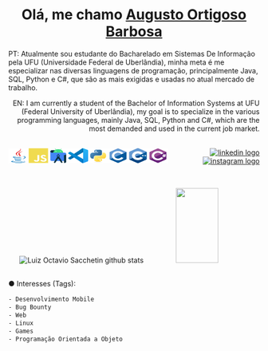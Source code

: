 <h1 align="center">
    Olá, me chamo 
    <a href="#">Augusto Ortigoso Barbosa</a>
  </h1>
  
   <p align="left">
PT: Atualmente sou estudante do Bacharelado em Sistemas De Informação pela UFU (Universidade Federal de Uberlândia), minha meta é me especializar nas diversas linguagens de programação, principalmente Java, SQL, Python e C#, que são as mais exigidas e usadas no atual mercado de trabalho.
    
   <p align="right"> 
EN: I am currently a student of the Bachelor of Information Systems at UFU (Federal University of Uberlândia), my goal is to specialize in the various programming languages, mainly Java, SQL, Python and C#, which are the most demanded and used in the current job market.
  
 </div > 

<div align="left" style="display: inline_block"><br>
  <img align="left" alt="Java" height="30" width="40" src="https://raw.githubusercontent.com/devicons/devicon/master/icons/java/java-original.svg">
  <img align="left" alt="Js" height="30" width="40" src="https://raw.githubusercontent.com/devicons/devicon/master/icons/javascript/javascript-plain.svg">
  <img align="left" alt="android" height="30" width="40" src="https://raw.githubusercontent.com/devicons/devicon/1119b9f84c0290e0f0b38982099a2bd027a48bf1/icons/androidstudio/androidstudio-original.svg">
  <img align="left" alt="VSCode" height="30" width="40" src="https://raw.githubusercontent.com/devicons/devicon/1119b9f84c0290e0f0b38982099a2bd027a48bf1/icons/vscode/vscode-original.svg">
  <img align="left" alt="Python" height="30" width="40" src="https://raw.githubusercontent.com/devicons/devicon/master/icons/python/python-original.svg">
  <img align="left" alt="C" height="30" width="40" src="https://raw.githubusercontent.com/devicons/devicon/1119b9f84c0290e0f0b38982099a2bd027a48bf1/icons/c/c-original.svg">
  <img align="left" alt="C++" height="30" width="40" src="https://raw.githubusercontent.com/devicons/devicon/1119b9f84c0290e0f0b38982099a2bd027a48bf1/icons/cplusplus/cplusplus-original.svg">
  <img align="left" alt="C#" height="30" width="40" src="https://raw.githubusercontent.com/devicons/devicon/1119b9f84c0290e0f0b38982099a2bd027a48bf1/icons/csharp/csharp-original.svg">
</div>
 
   <div align="right">
  <a href="https://www.linkedin.com/in/augusto-barbosa-769602194/" target="_blank">
    <img src="https://img.shields.io/badge/-LinkedIn-%230077B5?style=for-the-badge&logo=linkedin&logoColor=white" alt="linkedin logo"  />
  </a>
  <a href="https://www.gmail.com/augustoortigosobarbosa/" target="_blank">
    <img src="https://img.shields.io/badge/-Gmail-%23333?style=for-the-badge&logo=gmail&logoColor=white"alt="instagram logo"  />
  </a>
      
</div>
      
  ##
  
  <br clear="both">

<div align="center">  
  <img width="41%" height="150px" src="https://github-readme-stats.vercel.app/api?username=supp3rguto&show_icons=true&count_private=true&hide_border=true&title_color=8A2BE2&icon_color=8A2BE2&text_color=9932CC&bg_color=0a0c10" alt="Luiz Octavio Sacchetin github stats" /> 
  <img width="41%" height="150px" src="https://github-readme-stats.vercel.app/api/top-langs/?username=supp3rguto&layout=compact&hide_border=true&title_color=8A2BE2&text_color=9932CC&bg_color=0a0c10" />
</div>

  
  ##

● Interesses (Tags):

    - Desenvolvimento Mobile
    - Bug Bounty
    - Web
    - Linux
    - Games
    - Programação Orientada a Objeto
